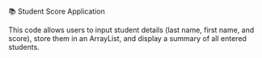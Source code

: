📚 Student Score Application

This code allows users to input student details (last name, first name, and score), store them in an ArrayList, and display a summary of all entered students.